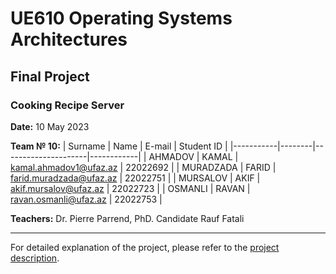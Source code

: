 # UE610 Operating Systems Architectures
## Final Project 
### Cooking Recipe Server
**Date:** 10 May 2023

**Team № 10:**
| Surname   | Name   | E-mail              | Student ID |
|-----------|--------|---------------------|------------|
| AHMADOV   | KAMAL  | kamal.ahmadov1@ufaz.az | 22022692   |
| MURADZADA | FARID  | farid.muradzada@ufaz.az | 22022751   |
| MURSALOV  | AKIF   | akif.mursalov@ufaz.az  | 22022723   |
| OSMANLI   | RAVAN  | ravan.osmanli@ufaz.az  | 22022753   |

**Teachers:** Dr. Pierre Parrend, PhD. Candidate Rauf Fatali

---

For detailed explanation of the project, please refer to the [project description](OSA_REPORT.pdf).


